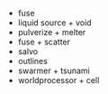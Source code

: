- fuse
- liquid source + void
- pulverize + melter
- fuse + scatter
- salvo
- outlines
- swarmer + tsunami
- worldprocessor + cell
